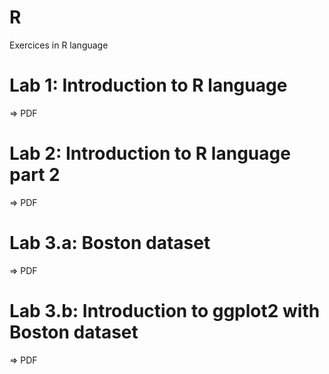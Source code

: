 # R
Exercices in R language

# Lab 1: Introduction to R language
=> PDF


# Lab 2: Introduction to R language part 2
=> PDF

# Lab 3.a: Boston dataset
=> PDF

# Lab 3.b: Introduction to ggplot2 with Boston dataset
=> PDF

